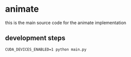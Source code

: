 # animate

this is the main source code for the animate implementation

## development steps

`CUDA_DEVICES_ENABLED=1 python main.py`